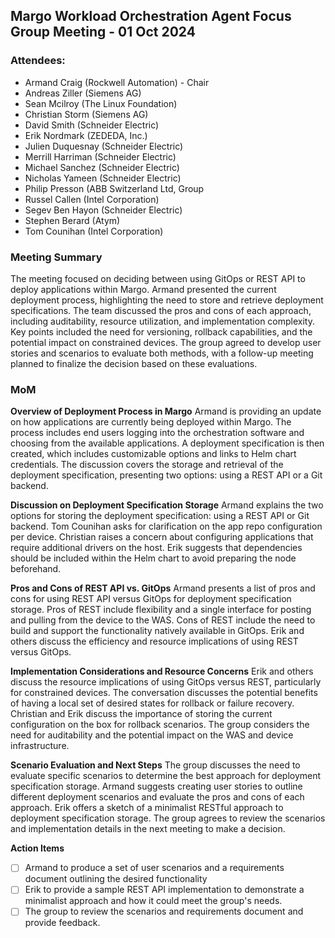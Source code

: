 ## Margo Workload Orchestration Agent Focus Group Meeting - 01 Oct 2024

### Attendees:
* Armand Craig (Rockwell Automation) - Chair
* Andreas Ziller (Siemens AG)
* Sean Mcilroy (The Linux Foundation)
* Christian Storm (Siemens AG)
* David Smith (Schneider Electric)
* Erik Nordmark (ZEDEDA, Inc.)
* Julien Duquesnay (Schneider Electric)
* Merrill Harriman (Schneider Electric)
* Michael Sanchez (Schneider Electric)
* Nicholas Yameen (Schneider Electric)
* Philip Presson (ABB Switzerland Ltd, Group
* Russel Callen (Intel Corporation)
* Segev Ben Hayon (Schneider Electric)
* Stephen Berard (Atym)
* Tom Counihan (Intel Corporation)

### Meeting Summary
The meeting focused on deciding between using GitOps or REST API to deploy applications within Margo. Armand presented the current deployment process, highlighting the need to store and retrieve deployment specifications. The team discussed the pros and cons of each approach, including auditability, resource utilization, and implementation complexity. Key points included the need for versioning, rollback capabilities, and the potential impact on constrained devices. The group agreed to develop user stories and scenarios to evaluate both methods, with a follow-up meeting planned to finalize the decision based on these evaluations.

### MoM
**Overview of Deployment Process in Margo**
Armand is providing an update on how applications are currently being deployed within Margo. 
The process includes end users logging into the orchestration software and choosing from the available applications. 
A deployment specification is then created, which includes customizable options and links to Helm chart credentials. 
The discussion covers the storage and retrieval of the deployment specification, presenting two options: using a REST API or a Git backend.

**Discussion on Deployment Specification Storage**
Armand explains the two options for storing the deployment specification: using a REST API or Git backend.
Tom Counihan asks for clarification on the app repo configuration per device.
Christian raises a concern about configuring applications that require additional drivers on the host.
Erik suggests that dependencies should be included within the Helm chart to avoid preparing the node beforehand.

**Pros and Cons of REST API vs. GitOps**
Armand presents a list of pros and cons for using REST API versus GitOps for deployment specification storage.
Pros of REST include flexibility and a single interface for posting and pulling from the device to the WAS.
Cons of REST include the need to build and support the functionality natively available in GitOps.
Erik and others discuss the efficiency and resource implications of using REST versus GitOps.

**Implementation Considerations and Resource Concerns**
Erik and others discuss the resource implications of using GitOps versus REST, particularly for constrained devices.
The conversation discusses the potential benefits of having a local set of desired states for rollback or failure recovery.
Christian and Erik discuss the importance of storing the current configuration on the box for rollback scenarios.
The group considers the need for auditability and the potential impact on the WAS and device infrastructure.

**Scenario Evaluation and Next Steps**
The group discusses the need to evaluate specific scenarios to determine the best approach for deployment specification storage.
Armand suggests creating user stories to outline different deployment scenarios and evaluate the pros and cons of each approach.
Erik offers a sketch of a minimalist RESTful approach to deployment specification storage.
The group agrees to review the scenarios and implementation details in the next meeting to make a decision.

**Action Items**
- [ ] Armand to produce a set of user scenarios and a requirements document outlining the desired functionality
- [ ] Erik to provide a sample REST API implementation to demonstrate a minimalist approach and how it could meet the group's needs.
- [ ] The group to review the scenarios and requirements document and provide feedback.
